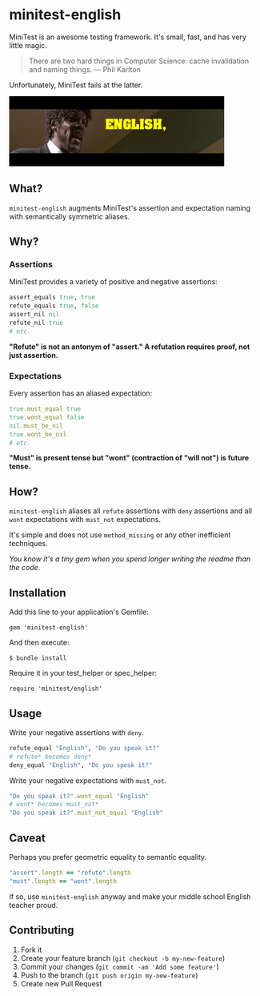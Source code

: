 # minitest-english

MiniTest is an awesome testing framework. It's small, fast, and has very little magic.

> There are two hard things in Computer Science: cache invalidation and naming things.
> — Phil Karlton

Unfortunately, MiniTest fails at the latter. 

![Pulp Fiction](pulp_fiction.gif)

## What?

`minitest-english` augments MiniTest's assertion and expectation naming with semantically symmetric aliases.

## Why?
 
### Assertions

MiniTest provides a variety of positive and negative assertions:

```ruby
assert_equals true, true
refute_equals true, false
assert_nil nil
refute_nil true
# etc.
```

__"Refute" is not an antonym of "assert." A refutation requires proof, not just assertion.__

### Expectations

Every assertion has an aliased expectation:

```ruby
true.must_equal true
true.wont_equal false
nil.must_be_nil
true.wont_be_nil
# etc.
```

__"Must" is present tense but "wont" (contraction of "will not") is future tense.__

## How?

`minitest-english` aliases all `refute` assertions with `deny` assertions and all `wont` expectations with `must_not` expectations.

It's simple and does not use `method_missing` or any other inefficient techniques.

_You know it's a tiny gem when you spend longer writing the readme than the code._


## Installation

Add this line to your application's Gemfile:

    gem 'minitest-english'

And then execute:

    $ bundle install

Require it in your test_helper or spec_helper:

    require 'minitest/english'

## Usage

Write your negative assertions with `deny`.
```ruby
refute_equal "English", "Do you speak it?"
# refute* becomes deny*
deny_equal "English", "Do you speak it?"
```

Write your negative expectations with `must_not`.
```ruby
"Do you speak it?".wont_equal "English"
# wont* becomes must_not*
"Do you speak it?".must_not_equal "English"
```

## Caveat

Perhaps you prefer geometric equality to semantic equality. 

```ruby
"assert".length == "refute".length
"must".length == "wont".length
```

If so, use `minitest-english` anyway and make your middle school English teacher proud.


## Contributing

1. Fork it
2. Create your feature branch (`git checkout -b my-new-feature`)
3. Commit your changes (`git commit -am 'Add some feature'`)
4. Push to the branch (`git push origin my-new-feature`)
5. Create new Pull Request
